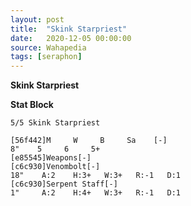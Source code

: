 ```yaml
---
layout: post
title:  "Skink Starpriest"
date:   2020-12-05 00:00:00
source: Wahapedia
tags: [seraphon]
---
```


**Skink Starpriest**

**Stat Block**
```
5/5 Skink Starpriest
```

```
[56f442]M     W     B     Sa    [-]
8"    5     6     5+    
[e85545]Weapons[-]
[c6c930]Venombolt[-]
18"    A:2    H:3+   W:3+   R:-1   D:1   
[c6c930]Serpent Staff[-]
1"     A:2    H:4+   W:3+   R:-1   D:1   
```
    